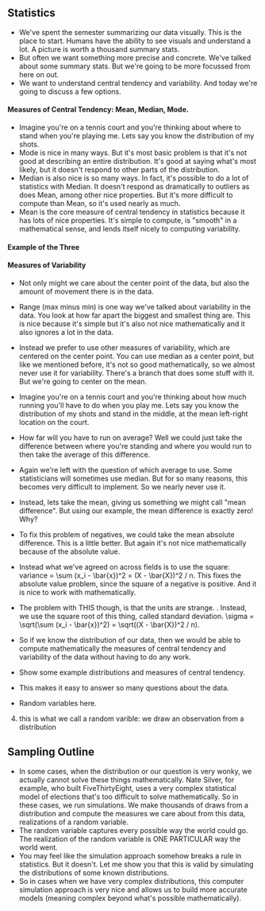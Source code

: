 ## Statistics
- We've spent the semester summarizing our data visually. This is the place to start. Humans have the ability to see visuals and understand a lot. A picture is worth a thousand summary stats.
- But often we want something more precise and concrete. We've talked about some summary stats. But we're going to be more focussed from here on out. 
- We want to understand central tendency and variability. And today we're going to discuss a few options.

#### Measures of Central Tendency: Mean, Median, Mode.
- Imagine you're on a tennis court and you're thinking about where to stand when you're playing me. Lets say you know the distribution of my shots. 
- Mode is nice in many ways. But it's most basic problem is that it's not good at describing an entire distribution. It's good at saying what's most likely, but it doesn't respond to other parts of the distribution.
- Median is also nice is so many ways. In fact, it's possible to do a lot of statistics with Median. It doesn't respond as dramatically to outliers as does Mean, among other nice properties. But it's more difficult to compute than Mean, so it's used nearly as much.
- Mean is the core measure of central tendency in statistics because it has lots of nice properties. It's simple to compute, is "smooth" in a mathematical sense, and lends itself nicely to computing variability.

#### Example of the Three

#### Measures of Variability
- Not only might we care about the center point of the data, but also the amount of movement there is in the data.
- Range (max minus min) is one way we've talked about variability in the data. You look at how far apart the biggest and smallest thing are. This is nice because it's simple but it's also not nice mathematically and it also ignores a lot in the data.
- Instead we prefer to use other measures of variability, which are centered on the center point. You can use median as a center point, but like we mentioned before, it's not so good mathematically, so we almost never use it for variability. There's a branch that does some stuff with it. But we're going to center on the mean.
- Imagine you're on a tennis court and you're thinking about how much running you'll have to do when you play me. Lets say you know the distribution of my shots and stand in the middle, at the mean left-right location on the court. 
- How far will you have to run on average? Well we could just take the difference between where you're standing and where you would run to then take the average of this difference. 
- Again we're left with the question of which average to use. Some statisticians will sometimes use median. But for so many reasons, this becomes very difficult to implement. So we nearly never use it.
- Instead, lets take the mean, giving us something we might call "mean difference". But using our example, the mean difference is exactly zero! Why?
- To fix this problem of negatives, we could take the mean absolute difference. This is a little better. But again it's not nice mathematically because of the absolute value.
- Instead what we've agreed on across fields is to use the square: variance = \sum (x_i - \bar{x})^2 = (X - \bar{X})^2 / n. This fixes the absolute value problem, since the square of a negative is positive. And it is nice to work with mathematically. 
- The problem with THIS though, is that the units are strange. <show the variance of the data>. Instead, we use the square root of this thing, called standard deviation. \sigma = \sqrt(\sum (x_i - \bar{x})^2) = \sqrt((X - \bar{X})^2 / n).
- So if we know the distribution of our data, then we would be able to compute mathematically the measures of central tendency and variability of the data without having to do any work. 
- Show some example distributions and measures of central tendency. 
- This makes it easy to answer so many questions about the data. 

- Random variables here.
4. this is what we call a random varible: we draw an observation from a distribution


## Sampling Outline

- In some cases, when the distribution or our question is very wonky, we actually cannot solve these things mathematically. Nate Silver, for example, who built FiveThirtyEight, uses a very complex statistical model of elections that's too difficult to solve mathematically. So in these cases, we run simulations. We make thousands of draws from a distribution and compute the measures we care about from this data, realizations of a random variable. 
- The random variable captures every possible way the world could go. The realization of the random variable is ONE PARTICULAR way the world went.
- You may feel like the simulation approach somehow breaks a rule in statistics. But it doesn't. Let me show you that this is valid by simulating the distributions of some known distributions.
- So in cases when we have very complex distributions, this computer simulation approach is very nice and allows us to build more accurate models (meaning complex beyond what's possible mathematically).

